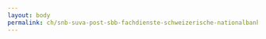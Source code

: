 ```yaml
---
layout: body
permalink: ch/snb-suva-post-sbb-fachdienste-schweizerische-nationalbank-weitere-angaben-und-informationen/
---
```


